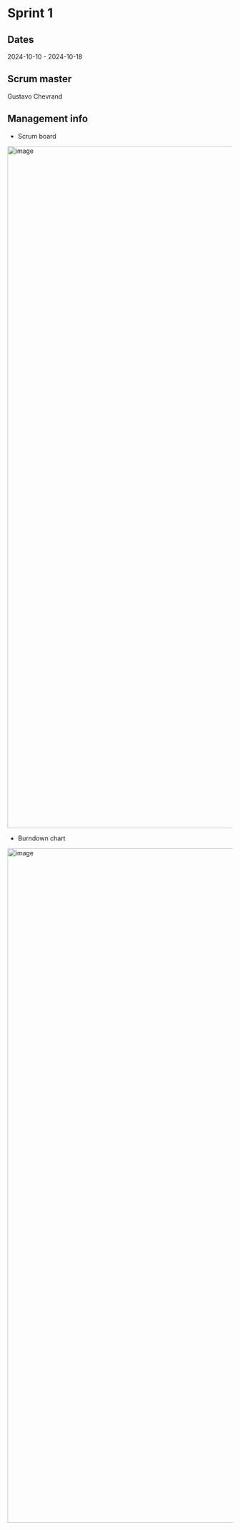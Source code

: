 # Sprint 1
## Dates
2024-10-10 - 2024-10-18

## Scrum master
Gustavo Chevrand

## Management info
- Scrum board

<img width="1527" alt="image" src="https://github.com/user-attachments/assets/14c8a163-9c9a-4374-bcee-5b4d451f965a">

- Burndown chart

<img width="1510" alt="image" src="https://github.com/user-attachments/assets/074c6853-1f23-4a1e-a7c7-5e98b12533df">

